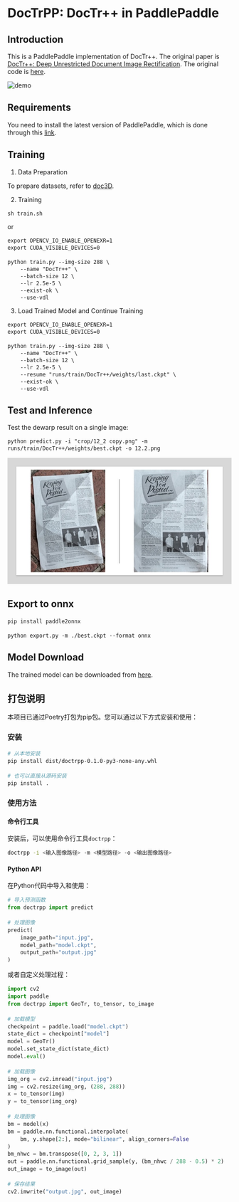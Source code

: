 # DocTrPP: DocTr++ in PaddlePaddle

## Introduction

This is a PaddlePaddle implementation of DocTr++. The original paper is [DocTr++: Deep Unrestricted Document Image Rectification](https://arxiv.org/abs/2304.08796). The original code is [here](https://github.com/fh2019ustc/DocTr-Plus).

![demo](https://github.com/GreatV/DocTrPP/assets/17264618/4e491512-bfc4-4e69-a833-fd1c6e17158c)

## Requirements

You need to install the latest version of PaddlePaddle, which is done through this [link](https://www.paddlepaddle.org.cn/).

## Training

1. Data Preparation

To prepare datasets, refer to [doc3D](https://github.com/cvlab-stonybrook/doc3D-dataset).

2. Training

```shell
sh train.sh
```

or

```shell
export OPENCV_IO_ENABLE_OPENEXR=1
export CUDA_VISIBLE_DEVICES=0

python train.py --img-size 288 \
    --name "DocTr++" \
    --batch-size 12 \
    --lr 2.5e-5 \
    --exist-ok \
    --use-vdl
```

3. Load Trained Model and Continue Training

```shell
export OPENCV_IO_ENABLE_OPENEXR=1
export CUDA_VISIBLE_DEVICES=0

python train.py --img-size 288 \
    --name "DocTr++" \
    --batch-size 12 \
    --lr 2.5e-5 \
    --resume "runs/train/DocTr++/weights/last.ckpt" \
    --exist-ok \
    --use-vdl
```

## Test and Inference

Test the dewarp result on a single image:

```shell
python predict.py -i "crop/12_2 copy.png" -m runs/train/DocTr++/weights/best.ckpt -o 12.2.png
```
![document image rectification](https://raw.githubusercontent.com/greatv/DocTrPP/main/doc/imgs/document_image_rectification.jpg)

## Export to onnx

```
pip install paddle2onnx

python export.py -m ./best.ckpt --format onnx
```

## Model Download

The trained model can be downloaded from [here](https://github.com/GreatV/DocTrPP/releases/download/v0.0.2/best.ckpt).

## 打包说明

本项目已通过Poetry打包为pip包。您可以通过以下方式安装和使用：

### 安装

```bash
# 从本地安装
pip install dist/doctrpp-0.1.0-py3-none-any.whl

# 也可以直接从源码安装
pip install .
```

### 使用方法

#### 命令行工具

安装后，可以使用命令行工具`doctrpp`：

```bash
doctrpp -i <输入图像路径> -m <模型路径> -o <输出图像路径>
```

#### Python API

在Python代码中导入和使用：

```python
# 导入预测函数
from doctrpp import predict

# 处理图像
predict(
    image_path="input.jpg",
    model_path="model.ckpt",
    output_path="output.jpg"
)
```

或者自定义处理过程：

```python
import cv2
import paddle
from doctrpp import GeoTr, to_tensor, to_image

# 加载模型
checkpoint = paddle.load("model.ckpt")
state_dict = checkpoint["model"]
model = GeoTr()
model.set_state_dict(state_dict)
model.eval()

# 加载图像
img_org = cv2.imread("input.jpg")
img = cv2.resize(img_org, (288, 288))
x = to_tensor(img)
y = to_tensor(img_org)

# 处理图像
bm = model(x)
bm = paddle.nn.functional.interpolate(
    bm, y.shape[2:], mode="bilinear", align_corners=False
)
bm_nhwc = bm.transpose([0, 2, 3, 1])
out = paddle.nn.functional.grid_sample(y, (bm_nhwc / 288 - 0.5) * 2)
out_image = to_image(out)

# 保存结果
cv2.imwrite("output.jpg", out_image)
```
